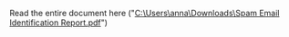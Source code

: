 Read the entire document here ("[C:\Users\anna\Downloads\Spam Email Identification Report.pdf](url)")
